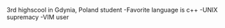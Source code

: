 3rd highscool in Gdynia, Poland student
-Favorite language is c++
-UNIX supremacy
-VIM user

<!---
MateuszPietrzak/MateuszPietrzak is a ✨ special ✨ repository because its `README.md` (this file) appears on your GitHub profile.
You can click the Preview link to take a look at your changes.
--->
